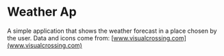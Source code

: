 # Weather Ap

A simple application that shows the weather forecast in a place chosen by the user.
Data and icons come from: [www.visualcrossing.com](www.visualcrossing.com)